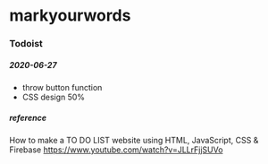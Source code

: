 # markyourwords
### Todoist
##### 2020-06-27
- throw button function
- CSS design 50%

##### reference
How to make a TO DO LIST website using HTML, JavaScript, CSS & Firebase 
https://www.youtube.com/watch?v=JLLrFjjSUVo
